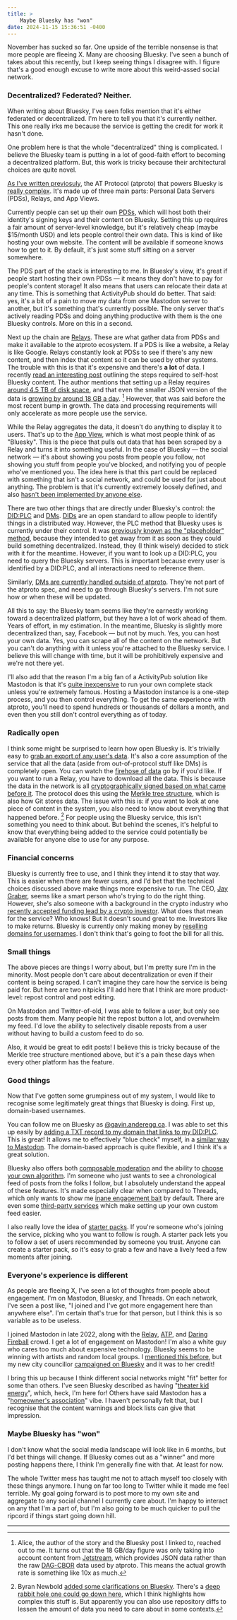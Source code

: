 ```yaml
---
title: >
    Maybe Bluesky has "won"
date: 2024-11-15 15:36:51 -0400
---
```


November has sucked so far. One upside of the terrible nonsense is that more people are fleeing X. Many are choosing Bluesky. I've seen a bunch of takes about this recently, but I keep seeing things I disagree with. I figure that's a good enough excuse to write more about this weird-assed social network.

### Decentralized? Federated? Neither.

When writing about Bluesky, I've seen folks mention that it's  either federated or decentralized. I'm here to tell you that it's currently neither. This one really irks me because the service is getting the credit for work it hasn't done.

One problem here is that the whole "decentralized" thing is complicated. I believe the Bluesky team is putting in a lot of good-faith effort to becoming a decentralized platform. But, this work is tricky because their architectural choices are quite novel.

[As I've written previosuly](https://anderegg.ca/2024/10/21/thoughts-on-the-recent-migration-from-x-to-bluesky), the AT Protocol (atproto) that powers Bluesky is [really complex](https://docs.bsky.app/docs/advanced-guides/federation-architecture). It's made up of three main parts: Personal Data Servers (PDSs), Relays, and App Views.

Currently people can set up their own [PDSs](https://docs.bsky.app/docs/advanced-guides/federation-architecture#relay), which will host both their identity's signing keys and their content on Bluesky. Setting this up requires a fair amount of server-level knowledge, but it's relatively cheap (maybe $15/month USD) and lets people control their own data. This is kind of like hosting your own website. The content will be available if someone knows how to get to it. By default, it's just some stuff sitting on a server somewhere.

The PDS part of the stack is interesting to me. In Bluesky's view, it's great if people start hosting their own PDSs — it means they don't have to pay for people's content storage!  It also means that users can relocate their data at any time. This is something that ActivityPub should do better. That said: yes, it's a bit of a pain to move my data from one Mastodon server to another, but it's something that's currently possible. The only server that's actively reading PDSs and doing anything productive with them is the one Bluesky controls. More on this in a second.

Next up the chain are [Relays](https://docs.bsky.app/docs/advanced-guides/federation-architecture#relay). These are what gather data from PDSs and make it available to the atproto ecosystem. If a PDS is like a website, a Relay is like Google. Relays constantly look at PDSs to see if there's any new content, and then index that content so it can be used by other systems. The trouble with this is that it's expensive and there's **a lot** of data. I recently [read an interesting post](https://alice.bsky.sh/post/3laega7icmi2q) outlining the steps required to self-host Bluesky content. The author mentions that setting up a Relay requires [around 4.5 TB of disk space](https://alice.bsky.sh/post/3laega7icmi2q#:~:text=make%20sure%20you%20have%20at%20least%20~4.5%20TB%20of%20disk%20space), and that even the smaller JSON version of the data is [growing by around 18 GB a day](https://bsky.app/profile/alice.mosphere.at/post/3laewhb55zp2v). [^1] However, that was said before the most recent bump in growth. The data and processing requirements will only accelerate as more people use the service.

While the Relay aggregates the data, it doesn't do anything to display it to users. That's up to the [App View](https://docs.bsky.app/docs/advanced-guides/federation-architecture#relay), which is what most people think of as "Bluesky". This is the piece that pulls out data that has been scraped by a Relay and turns it into something useful. In the case of Bluesky — the social network — it's about showing you posts from people you follow, not showing you stuff from people you've blocked, and notifying you of people who've mentioned you. The idea here is that this part could be replaced with something that isn't a social network, and could be used for just about anything. The problem is that it's currently extremely loosely defined, and also [hasn't been implemented by anyone else](https://alice.bsky.sh/post/3laega7icmi2q#:~:text=documented%20here.-,AppView,-The%20elephant%20in).

There are two other things that are directly under Bluesky's control: the [DID:PLC](https://github.com/did-method-plc/did-method-plc) and [DMs](https://anderegg.ca/2024/05/23/digging-into-bluesky-dms). [DIDs](https://www.w3.org/TR/did-core/) are an open standard to allow people to identify things in a distributed way. However, the PLC method that Bluesky uses is currently under their control. It was [previously known as the "placeholder" method](https://github.com/did-method-plc/did-method-plc/blob/0e8370fc1e616e6f1f76f8b8c445d6dfe8e95f04/README.md), because they intended to get away from it as soon as they could build something decentralized. Instead, they (I think wisely) decided to stick with it for the meantime. However, if you want to look up a DID:PLC, you need to query the Bluesky servers. This is important because every user is identified by a DID:PLC, and all interactions need to reference them.

Similarly, [DMs are currently handled outside of atproto](https://docs.bsky.app/blog/2024-protocol-roadmap#:~:text=Basic%20%22Off%2DProtocol%22%20Direct%20Messages%20%28DMs%29). They're not part of the atproto spec, and need to go through Bluesky's servers. I'm not sure how or when these will be updated.

All this to say: the Bluesky team seems like they're earnestly working toward a decentralized platform, but they have a lot of work ahead of them. Years of effort, in my estimation. In the meantime, Bluesky is slightly more decentralized than, say, Facebook — but not by much. Yes, you can host your own data. Yes, you can scrape all of the content on the network. But you can't do anything with it unless you're attached to the Bluesky service. I believe this will change with time, but it will be prohibitively expensive and we're not there yet.

I'll also add that the reason I'm a big fan of a ActivityPub solution like Mastodon is that it's [quite inexpensive](https://masto.host/pricing/) to run your own complete stack unless you're extremely famous. Hosting a Mastodon instance is a one-step process, and you then control everything. To get the same experience with atproto, you'll need to spend hundreds or thousands of dollars a month, and even then you still don't control everything as of today.

### Radically open

I think some might be surprised to learn how open Bluesky is. It's trivially easy to [grab an export of any user's data](https://docs.bsky.app/blog/repo-export). It's also a core assumption of the service that all the data (aside from out-of-protocol stuff like DMs) is completely open. You can watch the [firehose of data](https://firesky.tv/) go by if you'd like. If you want to run a Relay, you have to download all the data. This is because the data in the network is all [cryptographically signed based on what came before it](https://atproto.com/specs/repository). The protocol does this using the [Merkle tree structure](https://en.wikipedia.org/wiki/Merkle_tree), which is also how Git stores data. The issue with this is: if you want to look at one piece of content in the system, you also need to know about everything that happened before. [^2] For people using the Bluesky service, this isn't something you need to think about. But behind the scenes, it's helpful to know that everything being added to the service could potentially be available for anyone else to use for any purpose.

### Financial concerns

Bluesky is currently free to use, and I think they intend it to stay that way. This is easier when there are fewer users, and I'd bet that the technical choices discussed above make things more expensive to run. The CEO, [Jay Graber](https://en.wikipedia.org/wiki/Jay_Graber), seems like a smart person who's trying to do the right thing. However, she's also someone with a background in the crypto industry who [recently accepted funding lead by a crypto investor](https://bsky.social/about/blog/10-24-2024-series-a). What does that mean for the service? Who knows! But it doesn't sound great to me. Investors like to make returns. Bluesky is currently only making money by [reselling domains for usernames](https://bsky.social/about/blog/7-05-2023-namecheap). I don't think that's going to foot the bill for all this.

### Small things

The above pieces are things I worry about, but I'm pretty sure I'm in the minority. Most people don't care about decentralization or even if their content is being scraped. I can't imagine they care how the service is being paid for. But here are two nitpicks I'll add here that I think are more product-level: repost control and post editing.

On Mastodon and Twitter-of-old, I was able to follow a user, but only see posts from them. Many people hit the repost button a lot, and overwhelm my feed. I'd love the ability to selectively disable reposts from a user without having to build a custom feed to do so.

Also, it would be great to edit posts! I believe this is tricky because of the Merkle tree structure mentioned above, but it's a pain these days when every other platform has the feature.

### Good things

Now that I've gotten some grumpiness out of my system, I would like to recognise some legitimately great things that Bluesky is doing. First up, domain-based usernames.

You can follow me on Bluesky as [@gavin.anderegg.ca](https://bsky.app/profile/gavin.anderegg.ca). I was able to set this up easily by [adding a TXT record to my domain that links to my DID:PLC](https://bsky.social/about/blog/4-28-2023-domain-handle-tutorial). This is great! It allows me to effectively "blue check" myself, in a [similar way to Mastodon](https://joinmastodon.org/verification). The domain-based approach is quite flexible, and I think it's a great solution.

Bluesky also offers both [composable moderation](https://bsky.social/about/blog/4-13-2023-moderation) and the ability to [choose your own algorithm](https://bsky.social/about/blog/7-27-2023-custom-feeds). I'm someone who just wants to see a chronological feed of posts from the folks I follow, but I absolutely understand the appeal of these features. It's made especially clear when compared to Threads, which only wants to show me [inane engagement bait](https://www.theverge.com/2024/10/7/24264382/threads-engagement-bait-problem-mosseri-meta) by default. There are even some [third-party services](https://www.southernfriedscience.com/a-quick-and-dirty-guide-to-making-custom-feeds-on-bluesky/) which make setting up your own custom feed easier.

I also really love the idea of [starter packs](https://bsky.social/about/blog/06-26-2024-starter-packs). If you're someone who's joining the service, picking who you want to follow is rough. A starter pack lets you to follow a set of users recommended by someone you trust. Anyone can create a starter pack, so it's easy to grab a few and have a lively feed a few moments after joining.

### Everyone's experience is different

As people are fleeing X, I've seen a lot of thoughts from people about engagement. I'm on Mastodon, Bluesky, and Threads. On each network, I've seen a post like, "I joined and I've got more engagement here than anywhere else". I'm certain that's true for that person, but I think this is so variable as to be useless.

I joined Mastodon in late 2022, along with the [Relay](https://www.relay.fm/), [ATP](https://atp.fm/), and [Daring Fireball](http://daringfireball.net) crowd. I get a lot of engagement on Mastodon! I'm also a white guy who cares too much about expensive technology. Bluesky seems to be winning with artists and random local groups. I [mentioned this before](https://anderegg.ca/2024/10/21/thoughts-on-the-recent-migration-from-x-to-bluesky), but my new city councillor [campaigned on Bluesky](https://bsky.app/profile/lecwhite.bsky.social) and it was to her credit!

I bring this up because I think different social networks might "fit" better for some than others. I've seen Bluesky described as having "[theater kid energy](https://www.garbageday.email/p/bluesky-s-the-new-twitter-probably#:~:text=that%20Bluesky%20had%20%E2%80%9C-,theater%20kid%20energy,-.%E2%80%9D%20%28He%E2%80%99s%20not%20exactly)", which, heck, I'm here for! Others have said Mastodon has a "[homeowner's association](https://www.zdnet.com/article/i-tried-replacing-twitter-with-bluesky-threads-and-mastodon-heres-what-i-found/#:~:text=joining%20a%20Mastodon%20server%20feels%20a%20lot%20like%20joining%20a%20homeowner%27s%20association)" vibe. I haven't personally felt that, but I recognise that the content warnings and block lists can give that impression.

### Maybe Bluesky has "won"

I don't know what the social media landscape will look like in 6 months, but I'd bet things will change. If Bluesky comes out as a "winner" and more posting happens there, I think I'm generally fine with that. At least for now.

The whole Twitter mess has taught me not to attach myself too closely with these things anymore. I hung on far too long to Twitter while it made me feel terrible. My goal going forward is to post more to my own site and aggregate to any social channel I currently care about. I'm happy to interact on any that I'm a part of, but I'm also going to be much quicker to pull the ripcord if things start going down hill.


---


[^1]: Alice, the author of the story and the Bluesky post I linked to, reached out to me. It turns out that the 18 GB/day figure was only taking into account content from [Jetstream](https://docs.bsky.app/blog/jetstream), which provides JSON data rather than the raw [DAG-CBOR](https://atproto.com/specs/data-model) data used by atproto. This means the actual growth rate is something like 10x as much.

[^2]: Byran Newbold [added some clarifications on Bluesky](https://bsky.app/profile/bnewbold.net/post/3lazarmvlsc2f). There's a [deep rabbit hole one could go down here](https://atproto.com/specs/repository#repository-diffs), which I think highlights how complex this stuff is. But apparently you can also use repository diffs to lessen the amount of data you need to care about in some contexts.